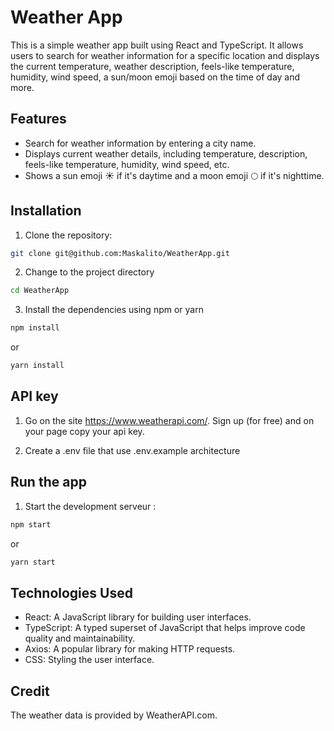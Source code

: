 # Weather App

This is a simple weather app built using React and TypeScript. It allows users to search for weather information for a specific location and displays the current temperature, weather description, feels-like temperature, humidity, wind speed, a sun/moon emoji based on the time of day and more.

## Features

- Search for weather information by entering a city name.
- Displays current weather details, including temperature, description, feels-like temperature, humidity, wind speed, etc.
- Shows a sun emoji ☀️ if it's daytime and a moon emoji 🌕 if it's nighttime.

## Installation

1. Clone the repository:

```bash
git clone git@github.com:Maskalito/WeatherApp.git
```

2. Change to the project directory

```bash
cd WeatherApp
```

3. Install the dependencies using npm or yarn

```bash
npm install
```
or
```bash
yarn install
```

## API key

1. Go on the site https://www.weatherapi.com/. Sign up (for free) and on your page copy your api key.

2. Create a .env file that use .env.example architecture

## Run the app

1. Start the development serveur :

```bash
npm start
```
or
```bash
yarn start
```

## Technologies Used

- React: A JavaScript library for building user interfaces.
- TypeScript: A typed superset of JavaScript that helps improve code quality and maintainability.
- Axios: A popular library for making HTTP requests.
- CSS: Styling the user interface.

## Credit

The weather data is provided by WeatherAPI.com.












